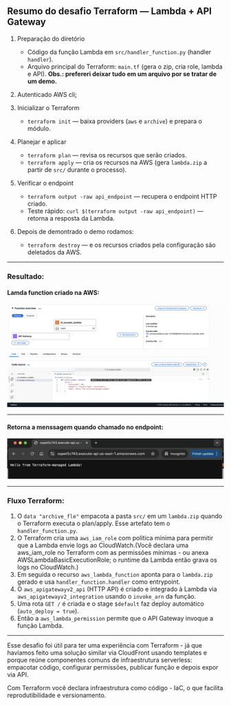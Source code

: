 ## Resumo do desafio Terraform — Lambda + API Gateway

1. Preparação do diretório
	- Código da função Lambda em `src/handler_function.py` (handler `handler`).
	- Arquivo principal do Terraform: `main.tf` (gera o zip, cria role, lambda e API).
    **Obs.: prefereri deixar tudo em um arquivo por se tratar de um demo.**

2. Autenticado AWS cli;    

3. Inicializar o Terraform
	- `terraform init` — baixa providers (`aws` e `archive`) e prepara o módulo.

4. Planejar e aplicar
	- `terraform plan` — revisa os recursos que serão criados.
	- `terraform apply` — cria os recursos na AWS (gera `lambda.zip` a partir de `src/` durante o processo).

5. Verificar o endpoint
	- `terraform output -raw api_endpoint` — recupera o endpoint HTTP criado.
	- Teste rápido: `curl $(terraform output -raw api_endpoint)` — retorna a resposta da Lambda.

6. Depois de demontrado o demo rodamos:
	- `terraform destroy` — e os recursos criados pela configuração são deletados da AWS.

---

### Resultado:

#### Lamda function criado na AWS:

![alt text](/Module10/images/AWSLambdaTF.png)

---

#### Retorna a menssagem quando chamado no endpoint:


![alt text](/Module10/images/browserTF.png)

---

### Fluxo Terraform:

1. O `data "archive_fle"` empacota a pasta `src/` em um `lambda.zip` quando o Terraform executa o plan/apply. Esse artefato tem o  `handler_function.py`.
2. O Terraform cria uma `aws_iam_role` com política mínima para permitir que a Lambda envie logs ao CloudWatch.(Você declara uma aws_iam_role no Terraform com as permissões mínimas - ou anexa AWSLambdaBasicExecutionRole; o runtime da Lambda então grava os logs no CloudWatch.)
3. Em seguida o recurso `aws_lambda_function` aponta para o `lambda.zip` gerado e usa `handler_function.handler` como entrypoint.
4. O `aws_apigatewayv2_api` (HTTP API) é criado e integrado à Lambda via `aws_apigatewayv2_integration` usando o `invoke_arn` da função.
5. Uma rota `GET /` é criada e o stage `$default` faz deploy automático (`auto_deploy = true`).
6. Então a `aws_lambda_permission` permite que o API Gateway invoque a função Lambda.

--- 

Esse desafio foi útil para ter uma experiência com Terraform - já que havíamos feito uma solução similar via CloudFront usando templates e porque reúne componentes comuns de infraestrutura serverless: empacotar código, configurar permissões, publicar função e depois expor via API.

Com Terraform você declara infraestrutura como código - IaC, o que facilita reprodutibilidade e versionamento.